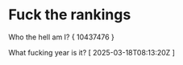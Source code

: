 # Fuck the rankings

Who the hell am I?
{ 10437476 }

What fucking year is it?
[ 2025-03-18T08:13:20Z ]
